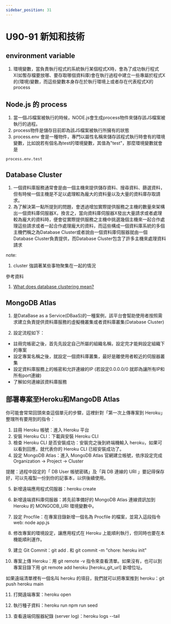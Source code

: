 ```yaml
---
sidebar_position: 31
---
```


# U90-91 新知和技術


## environment variable 
1. 環境變數，當負責執行程式的系統執行某個程式X時，會為了成功執行程式X(如暫存檔要放哪、要存取哪個資料庫)會在執行過程中建立一些專屬於程式X的(環境)變數，而這些變數本身存在於執行環境上或者存在代表程式X的process

## Node.js 的 process
1. 當一個JS檔案被執行的時候，NODE.js會生成process物件來儲存該JS檔案被執行的過程。
2. process物件是儲存目前即為該JS檔案被執行所擁有的狀態
3. process.env 會是一種物件，專門以屬性名稱來儲存該程式執行時會有的環境變數，比如說若有個名為test的環境變數，其值為"test"，那麼環境變數就會是
```
process.env.test
```



## Database Cluster
1. 一個資料庫服務通常會是由一個主機來提供儲存資料、搜尋資料、篩選資料，但有時候一個主機是不足以處理較為龐大的資料量以及大量的資料庫存取請求。
2. 為了解決第一點所提到的問題，會透過增加實際提供服務之主機的數量來架構出一個資料庫伺服器X，換言之，當向資料庫伺服器X發出大量請求或者處理較為龐大的資料時，便會從實際提供服務之主機中挑選幾個主機來一起合作處理這些請求或者一起合作處理龐大的資料，而這些構成一個資料庫系統的多個主機們稱之為Database Cluster或者說由一個資料庫伺服器就由一個Database Cluster負責提供，而Database Cluster包含了許多主機來處理資料請求


note: 
1. cluster 強調著某些事物聚集在一起的情況

參考資料
1. [What does database clustering mean?](https://www.quora.com/What-does-database-clustering-mean)

## MongoDB Atlas
1. 是DataBase as a Service(DBaaS)的一種案例，該平台會幫助使用者按照需求建立負責提供資料庫服務的虛擬機叢集或者資料庫叢集(Database Cluster)

2. 設定流程如下：
  - 註冊完帳密之後，首先先設定自己所屬的組織名稱，設定完才能夠設定組織下的專案
  - 設定專案名稱之後，就設定一個資料庫叢集，最好是離使用者較近的伺服器叢集
  - 設定資料庫服務上的帳密和允許連線的IP (若設定0.0.0.0/0 就即為讓所有IP和所有port連線)
  - 了解如何連線該資料庫服務



## 部署專案至Heroku和MangoDB Atlas
你可能會常常回頭來查這個單元的步驟，這裡針對「第一次上傳專案到 Heroku」整理所有要用到的指令：
1. 註冊 Heroku 帳號：進入 Heroku 平台
2. 安裝 Heroku CLI：下載與安裝 Heroku CLI
3. 檢查 Heroku CLI 是否安裝成功：安裝完之後到終端機輸入 heroku，如果可以看到回應，就代表你的 Heroku CLI 已經安裝成功了。
4. 設定 MongoDB Atlas：進入 MongoDB Atlas 官網建立帳號，依序設定完成 Organization -> Project -> Cluster

提醒：過程中設定的「 DB User 帳號密碼」及「與 DB 連線的 URI 」要記得保存好，可以先複製一份到你的記事本，以供後續使用。

5. 新增遠端應用程式伺服器：heroku create

6. 新增遠端資料庫伺服器：將先前準備好的 MongoDB Atlas 連線資訊加到 Heroku 的 MONGODB_URI 環境變數中。

7. 設定 Procfile：在專案目錄新增一個名為 Procfile 的檔案，並寫入這段指令 web: node app.js

8. 修改專案的環境設定，讓應用程式在 Heroku 上能順利執行，但同時也要在本機能順利運作。

9. 建立 Git Commit：git add . 和 git commit -m "chore: heroku init"

10. 專案上傳 Heroku：用 git remote -v 指令來查看清單。如果沒有，也可以到專案目錄下用 git remote add heroku [heroku_git_url] 新增位址。

如果遠端清單裡有一個名叫 heroku 的項目，我們就可以把專案推到 heroku：git push heroku main

11. 打開遠端專案：heroku open

12. 執行種子資料：heroku run npm run seed

13. 查看遠端伺服器紀錄 (server log)：heroku logs --tail